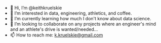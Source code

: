 - 👋 Hi, I’m @keithkruelskie
- 👀 I’m interested in data, engineering, athletics, and coffee.
- 🌱 I’m currently learning how much I don't know about data science.
- 💞️ I’m looking to collaborate on any projects where an engineer's mind and an athlete's drive is wanted/needed...
- 📫 How to reach me: k.kruelskie@gmail.com

<!---
keithkruelskie/keithkruelskie is a ✨ special ✨ repository because its `README.md` (this file) appears on your GitHub profile.
You can click the Preview link to take a look at your changes.
--->
